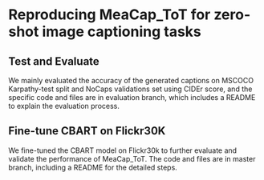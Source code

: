 # Reproducing MeaCap_ToT for zero-shot image captioning tasks

## Test and Evaluate
We mainly evaluated the accuracy of the generated captions on MSCOCO Karpathy-test split and NoCaps validations set using CIDEr score, and the specific code and files are in evaluation branch, which includes a README to explain the evaluation process.

## Fine-tune CBART on Flickr30K
We fine-tuned the CBART model on Flickr30k to further evaluate and validate the performance of MeaCap_ToT. The code and files are in master branch, including a README for the detailed steps. 
